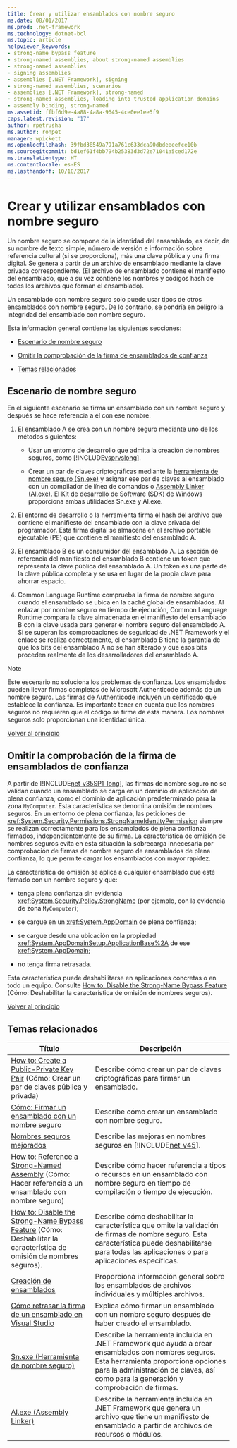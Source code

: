 ```yaml
---
title: Crear y utilizar ensamblados con nombre seguro
ms.date: 08/01/2017
ms.prod: .net-framework
ms.technology: dotnet-bcl
ms.topic: article
helpviewer_keywords:
- strong-name bypass feature
- strong-named assemblies, about strong-named assemblies
- strong-named assemblies
- signing assemblies
- assemblies [.NET Framework], signing
- strong-named assemblies, scenarios
- assemblies [.NET Framework], strong-named
- strong-named assemblies, loading into trusted application domains
- assembly binding, strong-named
ms.assetid: ffbf6d9e-4a88-4a8a-9645-4ce0ee1ee5f9
caps.latest.revision: "17"
author: rpetrusha
ms.author: ronpet
manager: wpickett
ms.openlocfilehash: 39fbd38549a791a761c633dca90dbdeeeefce10b
ms.sourcegitcommit: bd1ef61f4bb794b25383d3d72e71041a5ced172e
ms.translationtype: HT
ms.contentlocale: es-ES
ms.lasthandoff: 10/18/2017
---
```

# <a name="creating-and-using-strong-named-assemblies"></a>Crear y utilizar ensamblados con nombre seguro
<a name="top"></a> Un nombre seguro se compone de la identidad del ensamblado, es decir, de su nombre de texto simple, número de versión e información sobre referencia cultural (si se proporciona), más una clave pública y una firma digital. Se genera a partir de un archivo de ensamblado mediante la clave privada correspondiente. (El archivo de ensamblado contiene el manifiesto del ensamblado, que a su vez contiene los nombres y códigos hash de todos los archivos que forman el ensamblado).  
  
 Un ensamblado con nombre seguro solo puede usar tipos de otros ensamblados con nombre seguro. De lo contrario, se pondría en peligro la integridad del ensamblado con nombre seguro.  
  
 Esta información general contiene las siguientes secciones:  
  
-   [Escenario de nombre seguro](#strong_name_scenario)  
  
-   [Omitir la comprobación de la firma de ensamblados de confianza](#bypassing_signature_verification)  
  
-   [Temas relacionados](#related_topics)  
  
<a name="strong_name_scenario"></a>   
## <a name="strong-name-scenario"></a>Escenario de nombre seguro  
 En el siguiente escenario se firma un ensamblado con un nombre seguro y después se hace referencia a él con ese nombre.  
  
1.  El ensamblado A se crea con un nombre seguro mediante uno de los métodos siguientes:  
  
    -   Usar un entorno de desarrollo que admita la creación de nombres seguros, como [!INCLUDE[vsprvslong](../../../includes/vsprvslong-md.md)].  
  
    -   Crear un par de claves criptográficas mediante la [herramienta de nombre seguro (Sn.exe)](../../../docs/framework/tools/sn-exe-strong-name-tool.md) y asignar ese par de claves al ensamblado con un compilador de línea de comandos o [Assembly Linker (Al.exe)](../../../docs/framework/tools/al-exe-assembly-linker.md). El Kit de desarrollo de Software (SDK) de Windows proporciona ambas utilidades Sn.exe y Al.exe.  
  
2.  El entorno de desarrollo o la herramienta firma el hash del archivo que contiene el manifiesto del ensamblado con la clave privada del programador. Esta firma digital se almacena en el archivo portable ejecutable (PE) que contiene el manifiesto del ensamblado A.  
  
3.  El ensamblado B es un consumidor del ensamblado A. La sección de referencia del manifiesto del ensamblado B contiene un token que representa la clave pública del ensamblado A. Un token es una parte de la clave pública completa y se usa en lugar de la propia clave para ahorrar espacio.  
  
4.  Common Language Runtime comprueba la firma de nombre seguro cuando el ensamblado se ubica en la caché global de ensamblados. Al enlazar por nombre seguro en tiempo de ejecución, Common Language Runtime compara la clave almacenada en el manifiesto del ensamblado B con la clave usada para generar el nombre seguro del ensamblado A. Si se superan las comprobaciones de seguridad de .NET Framework y el enlace se realiza correctamente, el ensamblado B tiene la garantía de que los bits del ensamblado A no se han alterado y que esos bits proceden realmente de los desarrolladores del ensamblado A.  
  
> [!NOTE]
>  Este escenario no soluciona los problemas de confianza. Los ensamblados pueden llevar firmas completas de Microsoft Authenticode además de un nombre seguro. Las firmas de Authenticode incluyen un certificado que establece la confianza. Es importante tener en cuenta que los nombres seguros no requieren que el código se firme de esta manera. Los nombres seguros solo proporcionan una identidad única.  
  
 [Volver al principio](#top)  
  
<a name="bypassing_signature_verification"></a>   
## <a name="bypassing-signature-verification-of-trusted-assemblies"></a>Omitir la comprobación de la firma de ensamblados de confianza  
 A partir de [!INCLUDE[net_v35SP1_long](../../../includes/net-v35sp1-long-md.md)], las firmas de nombre seguro no se validan cuando un ensamblado se carga en un dominio de aplicación de plena confianza, como el dominio de aplicación predeterminado para la zona `MyComputer`. Esta característica se denomina omisión de nombres seguros. En un entorno de plena confianza, las peticiones de <xref:System.Security.Permissions.StrongNameIdentityPermission> siempre se realizan correctamente para los ensamblados de plena confianza firmados, independientemente de su firma. La característica de omisión de nombres seguros evita en esta situación la sobrecarga innecesaria por comprobación de firmas de nombre seguro de ensamblados de plena confianza, lo que permite cargar los ensamblados con mayor rapidez.  
  
 La característica de omisión se aplica a cualquier ensamblado que esté firmado con un nombre seguro y que:  
  
-   tenga plena confianza sin evidencia <xref:System.Security.Policy.StrongName> (por ejemplo, con la evidencia de zona `MyComputer`);  
  
-   se cargue en un <xref:System.AppDomain> de plena confianza;  
  
-   se cargue desde una ubicación en la propiedad <xref:System.AppDomainSetup.ApplicationBase%2A> de ese <xref:System.AppDomain>;  
  
-   no tenga firma retrasada.  
  
 Esta característica puede deshabilitarse en aplicaciones concretas o en todo un equipo. Consulte [How to: Disable the Strong-Name Bypass Feature](../../../docs/framework/app-domains/how-to-disable-the-strong-name-bypass-feature.md) (Cómo: Deshabilitar la característica de omisión de nombres seguros).  
  
 [Volver al principio](#top)  
  
<a name="related_topics"></a>   
## <a name="related-topics"></a>Temas relacionados  
  
|Título|Descripción|  
|-----------|-----------------|  
|[How to: Create a Public-Private Key Pair](../../../docs/framework/app-domains/how-to-create-a-public-private-key-pair.md) (Cómo: Crear un par de claves pública y privada)|Describe cómo crear un par de claves criptográficas para firmar un ensamblado.|  
|[Cómo: Firmar un ensamblado con un nombre seguro](../../../docs/framework/app-domains/how-to-sign-an-assembly-with-a-strong-name.md)|Describe cómo crear un ensamblado con nombre seguro.|  
|[Nombres seguros mejorados](../../../docs/framework/app-domains/enhanced-strong-naming.md)|Describe las mejoras en nombres seguros en [!INCLUDE[net_v45](../../../includes/net-v45-md.md)].|  
|[How to: Reference a Strong-Named Assembly](../../../docs/framework/app-domains/how-to-reference-a-strong-named-assembly.md) (Cómo: Hacer referencia a un ensamblado con nombre seguro)|Describe cómo hacer referencia a tipos o recursos en un ensamblado con nombre seguro en tiempo de compilación o tiempo de ejecución.|  
|[How to: Disable the Strong-Name Bypass Feature](../../../docs/framework/app-domains/how-to-disable-the-strong-name-bypass-feature.md) (Cómo: Deshabilitar la característica de omisión de nombres seguros).|Describe cómo deshabilitar la característica que omite la validación de firmas de nombre seguro. Esta característica puede deshabilitarse para todas las aplicaciones o para aplicaciones específicas.|  
|[Creación de ensamblados](../../../docs/framework/app-domains/create-assemblies.md)|Proporciona información general sobre los ensamblados de archivos individuales y múltiples archivos.|  
|[Cómo retrasar la firma de un ensamblado en Visual Studio](/visualstudio/ide/managing-assembly-and-manifest-signing#how-to-sign-an-assembly-in-visual-studio)|Explica cómo firmar un ensamblado con un nombre seguro después de haber creado el ensamblado.|  
|[Sn.exe (Herramienta de nombre seguro)](../../../docs/framework/tools/sn-exe-strong-name-tool.md)|Describe la herramienta incluida en .NET Framework que ayuda a crear ensamblados con nombres seguros. Esta herramienta proporciona opciones para la administración de claves, así como para la generación y comprobación de firmas.|  
|[Al.exe (Assembly Linker)](../../../docs/framework/tools/al-exe-assembly-linker.md)|Describe la herramienta incluida en .NET Framework que genera un archivo que tiene un manifiesto de ensamblado a partir de archivos de recursos o módulos.|
